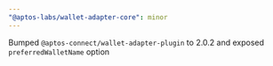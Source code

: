 ```yaml
---
"@aptos-labs/wallet-adapter-core": minor
---
```


Bumped `@aptos-connect/wallet-adapter-plugin` to 2.0.2 and exposed `preferredWalletName` option
